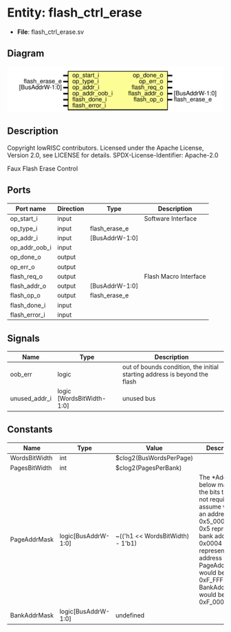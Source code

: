 # Entity: flash_ctrl_erase

- **File**: flash_ctrl_erase.sv
## Diagram

![Diagram](flash_ctrl_erase.svg "Diagram")
## Description

 Copyright lowRISC contributors.
 Licensed under the Apache License, Version 2.0, see LICENSE for details.
 SPDX-License-Identifier: Apache-2.0

 Faux Flash Erase Control


## Ports

| Port name     | Direction | Type           | Description            |
| ------------- | --------- | -------------- | ---------------------- |
| op_start_i    | input     |                |  Software Interface    |
| op_type_i     | input     | flash_erase_e  |                        |
| op_addr_i     | input     | [BusAddrW-1:0] |                        |
| op_addr_oob_i | input     |                |                        |
| op_done_o     | output    |                |                        |
| op_err_o      | output    |                |                        |
| flash_req_o   | output    |                |  Flash Macro Interface |
| flash_addr_o  | output    | [BusAddrW-1:0] |                        |
| flash_op_o    | output    | flash_erase_e  |                        |
| flash_done_i  | input     |                |                        |
| flash_error_i | input     |                |                        |
## Signals

| Name          | Type                      | Description                                                                 |
| ------------- | ------------------------- | --------------------------------------------------------------------------- |
| oob_err       | logic                     |  out of bounds condition, the initial starting address is beyond the flash  |
| unused_addr_i | logic [WordsBitWidth-1:0] |  unused bus                                                                 |
## Constants

| Name          | Type                | Value                            | Description                                                                                                                                                                                                                                             |
| ------------- | ------------------- | -------------------------------- | ------------------------------------------------------------------------------------------------------------------------------------------------------------------------------------------------------------------------------------------------------- |
| WordsBitWidth | int                 | $clog2(BusWordsPerPage)          |                                                                                                                                                                                                                                                         |
| PagesBitWidth | int                 | $clog2(PagesPerBank)             |                                                                                                                                                                                                                                                         |
| PageAddrMask  | logic[BusAddrW-1:0] | ~(('h1 << WordsBitWidth) - 1'b1) |  The *AddrMask below masks out the bits that are not required  e.g, assume we have an address 0x5_0004_345C  0x5 represents bank address  0x0004 represents page address  PageAddrMask would be 0xF_FFFF_0000  BankAddrMask would be 0xF_0000_0000<br>  |
| BankAddrMask  | logic[BusAddrW-1:0] | undefined                        |                                                                                                                                                                                                                                                         |
